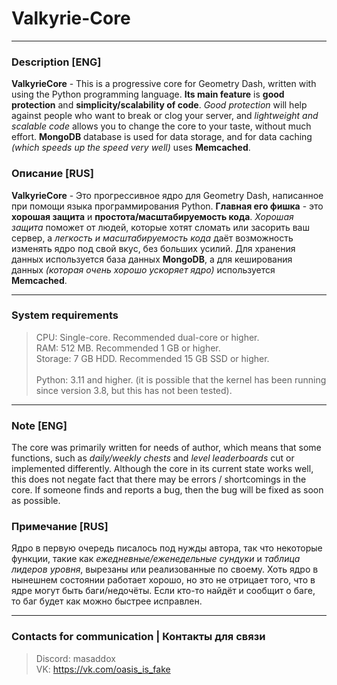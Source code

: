 # Valkyrie-Core
___

### Description [ENG]

**ValkyrieCore** - This is a progressive core for Geometry Dash, written with using the Python programming language. 
**Its main feature** is **good protection** and **simplicity/scalability of code**. 
*Good protection* will help against people who want to break or clog your server, 
and *lightweight and scalable code* allows you to change the core to your taste, without much effort. 
**MongoDB** database is used for data storage, and for data caching *(which speeds up the speed very well)* uses **Memcached**.

### Описание [RUS]

**ValkyrieCore** - Это прогрессивное ядро для Geometry Dash, написанное при
помощи языка программирования Python. **Главная его фишка** - это **хорошая защита** и **простота/масштабируемость кода**.
*Хорошая защита* поможет от людей, которые хотят сломать или засорить ваш сервер, а *легкость и масштабируемость кода*
даёт возможность изменять ядро под свой вкус, без больших усилий. Для хранения данных используется база данных **MongoDB**, а для
кеширования данных *(которая очень хорошо ускоряет ядро)* используется **Memcached**.

---

### System requirements

> CPU: Single-core. Recommended dual-core or higher. \
> RAM: 512 MB. Recommended 1 GB or higher. \
> Storage: 7 GB HDD. Recommended 15 GB SSD or higher. \
> \
> Python: 3.11 and higher. (it is possible that the kernel has been running since version 3.8, but this has not been tested).


---

### Note [ENG]

The core was primarily written for needs of author, which means that some functions, 
such as *daily/weekly chests* and *level leaderboards* cut or implemented differently. 
Although the core in its current state works well, this does not negate fact that there may be errors / shortcomings in the core.
If someone finds and reports a bug, then the bug will be fixed as soon as possible.

### Примечание [RUS]

Ядро в первую очередь писалось под нужды автора, так что некоторые функции,
такие как *ежедневные/еженедельные сундуки* и *таблица лидеров уровня*, вырезаны или реализованные
по своему. Хоть ядро в нынешнем состоянии работает хорошо, но это не отрицает того, что в ядре могут быть баги/недочёты.
Если кто-то найдёт и сообщит о баге, то баг будет как можно быстрее исправлен.

---

### Contacts for communication | Контакты для связи
> Discord: masaddox \
> VK: https://vk.com/oasis_is_fake
